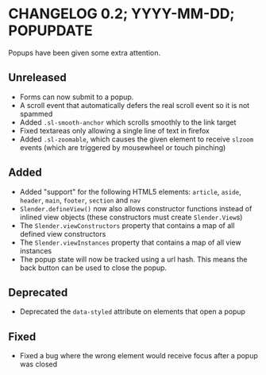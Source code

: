 # CHANGELOG 0.2; YYYY-MM-DD; POPUPDATE

Popups have been given some extra attention.

## Unreleased

* Forms can now submit to a popup.
* A scroll event that automatically defers the real scroll event so it is not spammed
* Added `.sl-smooth-anchor` which scrolls smoothly to the link target
* Fixed textareas only allowing a single line of text in firefox
* Added `.sl-zoomable`, which causes the given element to receive `slzoom`
  events (which are triggered by mousewheel or touch pinching)

## Added

* Added "support" for the following HTML5 elements: `article`, `aside`,
  `header`, `main`, `footer`, `section` and `nav`
* `Slender.defineView()` now also allows constructor functions instead of
  inlined view objects (these constructors must create `Slender.View`s)
* The `Slender.viewConstructors` property that contains a map of all defined
  view constructors
* The `Slender.viewInstances` property that contains a map of all view instances
* The popup state will now be tracked using a url hash. This means the back
  button can be used to close the popup.

## Deprecated

* Deprecated the `data-styled` attribute on elements that open a popup

## Fixed

* Fixed a bug where the wrong element would receive focus after a popup was
  closed
